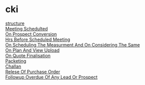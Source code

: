 # cki

[structure](structure.html)
<br/>
[Meeting Schedulted](meeting-schedulted.html)
<br/>
[On Prospect Conversion](on-prospect-conversion.html)
<br/>
[Hrs Before Scheduled Meeting](hrs-before-scheduled-meeting.html)
<br/>
[On Scheduling The Measurment And On Considering The Same](on-scheduling-the-measurment-and-on-considering-the-same.html)
<br/>
[On Plan And View Upload](on-plan-and-view-upload.html)
<br/>
[On Quote Finalisation](on-quote-finalisation.html)
<br/>
[Packeting](packeting.html)
<br/>
[Challan](challan.html)
<br/>
[Relese Of Purchase Order](relese-of-purchase-order.html)
<br/>
[Followup Overdue Of Any Lead Or Prospect](followup-overdue-of-any-lead-or-prospect.html)
